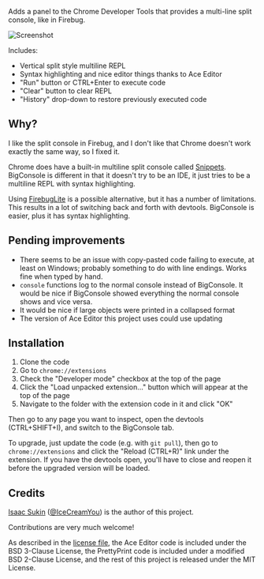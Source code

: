 Adds a panel to the Chrome Developer Tools that provides a multi-line split
console, like in Firebug.

![Screenshot](https://raw.github.com/IceCreamYou/Chrome-BigConsole/master/screenshot.png)

Includes:

- Vertical split style multiline REPL
- Syntax highlighting and nice editor things thanks to Ace Editor
- "Run" button or CTRL+Enter to execute code
- "Clear" button to clear REPL
- "History" drop-down to restore previously executed code

## Why?

I like the split console in Firebug, and I don't like that Chrome doesn't work
exactly the same way, so I fixed it.

Chrome does have a built-in multiline split console called
[Snippets](https://developers.google.com/chrome-developer-tools/docs/authoring-development-workflow#snippets).
BigConsole is different in that it doesn't try to be an IDE, it just tries to
be a multiline REPL with syntax highlighting.

Using [FirebugLite](https://getfirebug.com/firebuglite) is a possible
alternative, but it has a number of limitations. This results in a lot of
switching back and forth with devtools. BigConsole is easier, plus it has
syntax highlighting.

## Pending improvements

- There seems to be an issue with copy-pasted code failing to execute, at least
  on Windows; probably something to do with line endings. Works fine when typed
  by hand.
- `console` functions log to the normal console instead of BigConsole. It would
  be nice if BigConsole showed everything the normal console shows and vice
  versa.
- It would be nice if large objects were printed in a collapsed format
- The version of Ace Editor this project uses could use updating

## Installation

1. Clone the code
2. Go to `chrome://extensions`
3. Check the "Developer mode" checkbox at the top of the page
4. Click the "Load unpacked extension..." button which will appear at the top
   of the page
5. Navigate to the folder with the extension code in it and click "OK"

Then go to any page you want to inspect, open the devtools (CTRL+SHIFT+I), and
switch to the BigConsole tab.

To upgrade, just update the code (e.g. with `git pull`), then go to
`chrome://extensions` and click the "Reload (CTRL+R)" link under the extension.
If you have the devtools open, you'll have to close and reopen it before the
upgraded version will be loaded.

## Credits

[Isaac Sukin](http://www.isaacsukin.com/contact)
([@IceCreamYou](https://twitter.com/IceCreamYou)) is the author of this
project.

Contributions are very much welcome!

As described in the
[license file](https://github.com/IceCreamYou/Chrome-BigConsole/blob/master/LICENSE.md),
the Ace Editor code is included under the BSD 3-Clause License, the PrettyPrint
code is included under a modified BSD 2-Clause License, and the rest of this
project is released under the MIT License.
